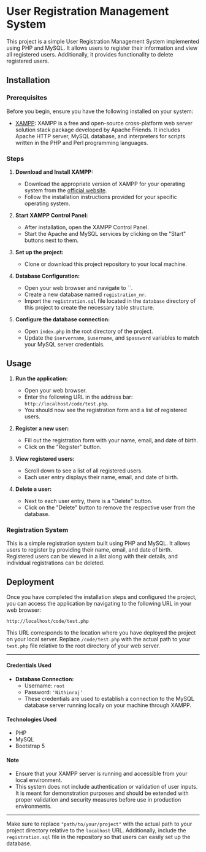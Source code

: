 
# User Registration Management System

This project is a simple User Registration Management System implemented using PHP and MySQL. It allows users to register their information and view all registered users. Additionally, it provides functionality to delete registered users.

## Installation

### Prerequisites

Before you begin, ensure you have the following installed on your system:

- [XAMPP](https://www.apachefriends.org/index.html): XAMPP is a free and open-source cross-platform web server solution stack package developed by Apache Friends. It includes Apache HTTP server, MySQL database, and interpreters for scripts written in the PHP and Perl programming languages.

### Steps

1. **Download and Install XAMPP:**

   - Download the appropriate version of XAMPP for your operating system from the [official website](https://www.apachefriends.org/index.html).
   - Follow the installation instructions provided for your specific operating system.

2. **Start XAMPP Control Panel:**

   - After installation, open the XAMPP Control Panel.
   - Start the Apache and MySQL services by clicking on the "Start" buttons next to them.

3. **Set up the project:**

   - Clone or download this project repository to your local machine.

4. **Database Configuration:**

   - Open your web browser and navigate to ``.
   - Create a new database named `registration_nr`.
   - Import the `registration.sql` file located in the `database` directory of this project to create the necessary table structure.

5. **Configure the database connection:**

   - Open `index.php` in the root directory of the project.
   - Update the `$servername`, `$username`, and `$password` variables to match your MySQL server credentials.

## Usage

1. **Run the application:**

   - Open your web browser.
   - Enter the following URL in the address bar: `http://localhost/code/test.php`.
   - You should now see the registration form and a list of registered users.

2. **Register a new user:**

   - Fill out the registration form with your name, email, and date of birth.
   - Click on the "Register" button.

3. **View registered users:**

   - Scroll down to see a list of all registered users.
   - Each user entry displays their name, email, and date of birth.

4. **Delete a user:**

   - Next to each user entry, there is a "Delete" button.
   - Click on the "Delete" button to remove the respective user from the database.

### Registration System

This is a simple registration system built using PHP and MySQL. It allows users to register by providing their name, email, and date of birth. Registered users can be viewed in a list along with their details, and individual registrations can be deleted.

## Deployment

Once you have completed the installation steps and configured the project, you can access the application by navigating to the following URL in your web browser:

```
http://localhost/code/test.php
```

This URL corresponds to the location where you have deployed the project on your local server. Replace `/code/test.php` with the actual path to your `test.php` file relative to the root directory of your web server.

---
#### Credentials Used

- **Database Connection:**
  - Username: `root`
  - Password: `'Nithinraj'` 
  - These credentials are used to establish a connection to the MySQL database server running locally on your machine through XAMPP.
  
#### Technologies Used

- PHP
- MySQL
- Bootstrap 5

#### Note

- Ensure that your XAMPP server is running and accessible from your local environment.
- This system does not include authentication or validation of user inputs. It is meant for demonstration purposes and should be extended with proper validation and security measures before use in production environments.
---

Make sure to replace `"path/to/your/project"` with the actual path to your project directory relative to the `localhost` URL. Additionally, include the `registration.sql` file in the repository so that users can easily set up the database.

